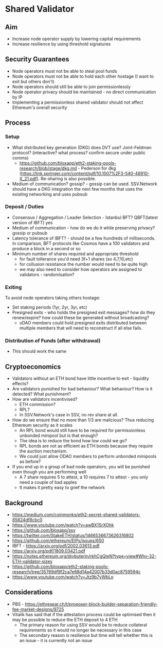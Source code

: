 # Shared Validator


## Aim 

+ Increase node operator supply by lowering capital requirements
+ Increase resilience by using threshold signatures

## Security Guarantees

+ Node operators must not be able to steal pool funds
+ Node operators must not be able to hold each other hostage (I want to exit but others don't)
+ Node operators should still be able to join permissionlessly
+ Node operator privacy should be maintained - no direct communication by IP
+ Implementing a permissionless shared validator should not affect Ethereum's overall security

## Process

### Setup

+ What distributed key generation (DKG) does DVT use? Joint-Feldman protocol? (interactive? what process? confirm secure under public comms)
  + https://github.com/bloxapp/eth2-staking-pools-research/blob/stage/dkg.md - Pederson for dkg (https://link.springer.com/content/pdf/10.1007%2F3-540-48910-X_21.pdf). Re-sharing is also possible.
+ Medium of communication? gossip? - gossip can be used. SSV.Network should have a DKG integration the next few months that uses the existing networking and uses pubsub

### Deposit / Duties

+ Consensus / Aggregation / Leader Selection - Istanbul BFT? QBFT(latest version of IBFT) yes
+ Medium of communication - how do we do it while preserving privacy? gossip or pubsub
+ Latency tolerance of IBFT? - should be a few hundreds of milliseconds. In comparison, BFT protocols like Cosmos have a 100 validators and produce a block in a second or so
+ Minimum number of shares required and appropriate threshold 
  + for fault tollerance you'd need 3f+1 shares (so 4,7,10,etc)
  + for collusion resistance the number would need to be quite high
  + we may also need to consider how operators are assigned to validators - randomisation?

### Exiting

To avoid node operators taking others hostage:

+ Set staking periods (1yr, 2yr, 3yr, etc)
+ Presigned exits - who holds the presigned exit messages? how do they renew/expire? how could these be generated without broadcasting?
  + oDAO members could hold presigned exits distributed between multiple members that will need to reconstruct if all else fails.

### Distribution of Funds (after withdrawal)

+ This should work the same


## Cryptoeconomics

+ Validators without an ETH bond have little incentive to exit - liquidity effects?
+ Are validators punished for bad behaviour? What behaviour? How is it detected? What punishment?
+ How are validators incentivised? 
  + ETH commission? 
  + RPL? 
  + In SSV.Network's case in SSV, no rev share at all.
+ How do we ensure that no more than 1/3 are malicious? Thus reducing Ethereum security as it scales
  + An RPL bond would still have to be required for permissionless unbonded minipool but is that enough? 
  + The idea is to reduce the bond how low could we go? 
  + RPL bonds are not as efficient as ETH bonds because they require the auction mechanism. 
  + We could just allow ODAO members to perform unbonded minipools as before?
+ If you end up in a group of bad node operators, you will be punished even though you are performing well
  + A 7 share requires 5 to attest, a 10 requires 7 to attest - you only need a couple of bad apples
  + It makes it pretty easy to grief the network


## Background

+ https://medium.com/coinmonks/eth2-secret-shared-validators-85824df8cbc0
+ https://www.youtube.com/watch?v=awBX1SrXOhk
+ https://github.com/bloxapp/ssv
+ https://twitter.com/StakeETH/status/1466536673626316802
+ https://github.com/ethereum/EIPs/issues/650
+ IBFT - https://arxiv.org/pdf/2002.03613.pdf
+ https://arxiv.org/pdf/1809.03421.pdf
+ https://notes.ethereum.org/@vbuterin/rkhCgQteN?type=view#Why-32-ETH-validator-sizes
+ https://github.com/bloxapp/eth2-staking-pools-research/tree/35769df9f2ca7e68d14a42007b33d0ac8759594c
+ https://www.youtube.com/watch?v=Jtz9b7yWbLo


## Considerations

+ PBS - https://ethresear.ch/t/proposer-block-builder-separation-friendly-fee-market-designs/9725
+ Vitalik has said that if the attestation process could be optimised then it may be possible to reduce the ETH deposit to 4 ETH 
  + The primary reason for using SSV would be to reduce collateral requirements so it would no longer be necessary in this case
  + The secondary reason is resilience but time will tell whether this is an issue - it is currently not an issue
